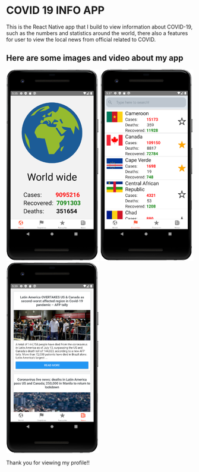 # COVID 19 INFO APP

This is the React Native app that I build to view information about COVID-19, such as the numbers and statistics around the world, there also a features for user to view the local news from official related to COVID.

## Here are some images and video about my app

<img src="https://raw.githubusercontent.com/voquanghieu28/Covid-19-React-Native/main/screenshots/1.PNG" width="250" title="hover text">
<img src="https://raw.githubusercontent.com/voquanghieu28/Covid-19-React-Native/main/screenshots/2.PNG" width="250" title="hover text">
<img src="https://raw.githubusercontent.com/voquanghieu28/Covid-19-React-Native/main/screenshots/5.PNG" width="250" title="hover text">


Thank you for viewing my profile!!
